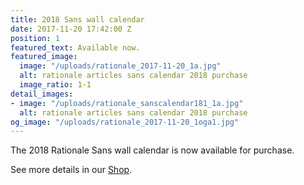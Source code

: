 ```yaml
---
title: 2018 Sans wall calendar
date: 2017-11-20 17:42:00 Z
position: 1
featured_text: Available now.
featured_image:
  image: "/uploads/rationale_2017-11-20_1a.jpg"
  alt: rationale articles sans calendar 2018 purchase
  image_ratio: 1-1
detail_images:
- image: "/uploads/rationale_sanscalendar181_1a.jpg"
  alt: rationale articles sans calendar 2018 purchase
og_image: "/uploads/rationale_2017-11-20_1oga1.jpg"
---
```


The 2018 Rationale Sans wall calendar is now available for purchase.

See more details in our [Shop](https://rationale-design.com/shop/).
